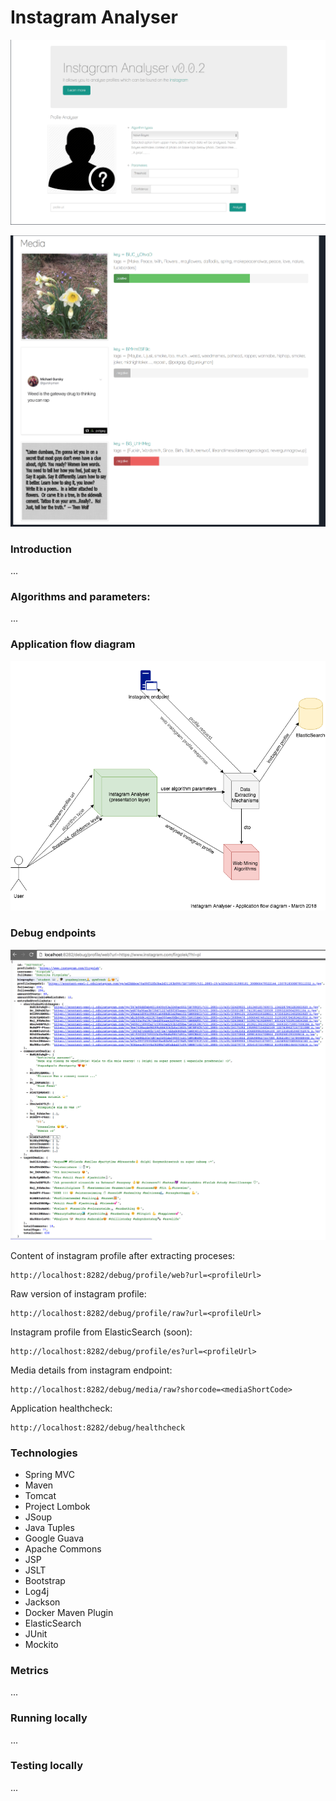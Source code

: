 # Instagram Analyser
![design](docs/homepageview.png "Home page")

![design](docs/naivebayesview.png "NaiveBayes results")

### Introduction
...

### Algorithms and parameters:

...
### Application flow diagram

![design](docs/appflowdiagram.png "High-level design")


### Debug endpoints

![design](docs/restview.png "Rest view")


Content of instagram profile after extracting proceses:
```
http://localhost:8282/debug/profile/web?url=<profileUrl>
```

Raw version of instagram profile:
```
http://localhost:8282/debug/profile/raw?url=<profileUrl>
```

Instagram profile from ElasticSearch (soon):
```
http://localhost:8282/debug/profile/es?url=<profileUrl>
```

Media details from instagram endpoint:
```
http://localhost:8282/debug/media/raw?shorcode=<mediaShortCode>
```

Application healthcheck:
```
http://localhost:8282/debug/healthcheck
```


### Technologies

- Spring MVC
- Maven
- Tomcat
- Project Lombok
- JSoup
- Java Tuples
- Google Guava
- Apache Commons
- JSP
- JSLT
- Bootstrap
- Log4j
- Jackson
- Docker Maven Plugin
- ElasticSearch
- JUnit
- Mockito

### Metrics
...

### Running locally
...

### Testing locally
...

